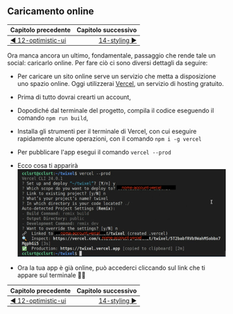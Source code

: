 ## Caricamento online 

| Capitolo precedente  | Capitolo successivo     |
| :--------------- | ---------------: |
| [◀︎ 12-optimistic-ui](../12-optimistic-ui)| [14-styling ▶︎](../14-styling) |


Ora manca ancora un ultimo, fondamentale, passaggio che rende tale un social: caricarlo online.
Per fare ciò ci sono diversi dettagli da seguire:

- Per caricare un sito online serve un servizio che metta a disposizione uno spazio online. Oggi utilizzerai [Vercel](https://vercel.com), un servizio di hosting gratuito.
  
- Prima di tutto dovrai crearti un account,
- Dopodiché dal terminale del progetto, compila il codice eseguendo il comando `npm run build`,
- Installa gli strumenti per il terminale di Vercel, con cui eseguire rapidamente alcune operazioni, con il comando `npm i -g vercel`
- Per pubblicare l'app esegui il comando `vercel --prod`
- Ecco cosa ti apparirà
![Comandi vercel](../assets/13/vercel-prod.png)
- Ora la tua app è già online, può accederci cliccando sul link che ti appare sul terminale 🎉🎉

| Capitolo precedente  | Capitolo successivo     |
| :--------------- | ---------------: |
| [◀︎ 12-optimistic-ui](../12-optimistic-ui)| [14-styling ▶︎](../14-styling) |
